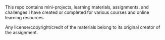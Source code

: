 This repo contains mini-projects, learning materials, assignments, and challenges I have created or completed for various courses and online learning resources.

Any license/copyright/credit of the materials belong to its original creator of the assignment.
